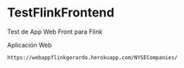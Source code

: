 # TestFlinkFrontend
Test de App Web Front para Flink

Aplicación Web

    https://webappflinkgerardo.herokuapp.com/NYSECompanies/
